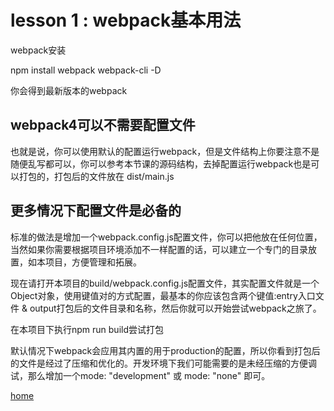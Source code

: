 # lesson 1 : webpack基本用法

webpack安装

npm install webpack webpack-cli -D

你会得到最新版本的webpack

## webpack4可以不需要配置文件

也就是说，你可以使用默认的配置运行webpack，但是文件结构上你要注意不是随便乱写都可以，你可以参考本节课的源码结构，去掉配置运行webpack也是可以打包的，打包后的文件放在 dist/main.js


## 更多情况下配置文件是必备的

标准的做法是增加一个webpack.config.js配置文件，你可以把他放在任何位置，当然如果你需要根据项目环境添加不一样配置的话，可以建立一个专门的目录放置，如本项目，方便管理和拓展。

现在请打开本项目的build/webpack.config.js配置文件，其实配置文件就是一个Object对象，使用键值对的方式配置，最基本的你应该包含两个键值:entry入口文件 & output打包后的文件目录和名称，然后你就可以开始尝试webpack之旅了。

在本项目下执行npm run build尝试打包

默认情况下webpack会应用其内置的用于production的配置，所以你看到打包后的文件是经过了压缩和优化的。开发环境下我们可能需要的是未经压缩的方便调试，那么增加一个mode: "development" 或 mode: "none" 即可。

[home](https://github.com/biggerV/webpack4-lesson)